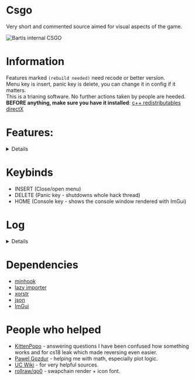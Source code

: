 # Csgo
Very short and commented source aimed for visual aspects of the game.

![Bartis internal CSGO](https://user-images.githubusercontent.com/69613796/179428634-adf44410-4002-4e5d-9ac5-b794dcb1c35f.png)

# Information
Features marked ``(rebuild needed)`` need recode or better version.
<br />
Menu key is insert, panic key is delete, you can change it in config if it matters.
<br />
This is a trianing software. No further actions taken by people are heeded.
<br />
**BEFORE anything, make sure you have it installed**: [c++ redistributables](https://docs.microsoft.com/en-us/cpp/windows/latest-supported-vc-redist?view=msvc-170) [directX](https://www.microsoft.com/en-us/download/details.aspx?id=35)

# Features: 
<details>

 * Aimbot - aims at enemy using calculated angle, possible to delay in ms and select aimpoints.
 * RCS - control the recoil spray.
 * Triggerbot - delay in ms.
 * Backtrack - manipulate ticks.
 * Fake latency - manipulate sequences in ms.
 * Bunnyhop
 * Autostrafe
 * Callbacks - not really used, good example how to use them.
 * Events - listen game events, needed for some features for info.
 * Thirdperson - 3rd person on key.
 * Crosshairs - custom crosshairs, 5 types.
 * Local info - ammo, pos etc...
 * Fps plot - collect fps and represent it in graphical resizable plot.
 * Velocity plot - collect local player speed and represent it in graphical resizable plot.
 * Hitmarker - ability to draw hitmarkers 2D/3D with dmg output.
 * No scope - removes scope black overlay.
 * Bullet tracer - draw bullets directions by line beams.
 * Flashlight - just example, not used.
 * Nade prediction - predicts endpoint of your nade throw. Also can predict incomming nades by same logic.
 * Engine prediction - useful to never skip tick and get correct server time.
 * Chams - uses engine's keyvalues to render it. 5 types and ability to draw backtrack records.
 * Glow - highlight player ents.
 * Sound Esp
 * Esp - name, flags, boxes, health, armor, ammo, skeleton.
 * DLight - highlights player by dlight
 * Enemy aiming at you warn
 * 2D radar - overlay showing where enemy is, with background of the map texture.
 * Custom skybox - listed from game
 * Remove sky - removes props
 * Edit world colors - props/walls/sky
 * Movement trails - collect line frame by frame and draw from container
 * Bullet impacts - where the bullet has hit
 * Custom smoke/molotov - color/remove/timer
 * Draw dropped weapons - box/icon/name/ammo
 * Bomb overlay with info
 * Mirrorcam - show what is behind you on extra window (contains fixing setupbones occlusion problems)
 * Freecam - view any place without moving your model (dormant ents won't render)
 * Freelook - a copy of how it looks like in PUBG
 </details>

# Keybinds
 - INSERT (Close/open menu)
 - DELETE (Panic key - shutdowns whole hack thread)
 - HOME (Console key - shows the console window rendered with ImGui)

# Log
<details>

* 1.0.0 - initial commit
* 1.0.1 - small fixes in code + rainbow chams
* 1.0.2 - improved a bit performance, changed render text function to modern wstring, aimbot big drops fixed, aimbot now uses ranged loop for hitboxes
* 1.0.3 - added PlayerResource class which contain kills deaths and ping. Improved some of the features again
* 1.0.4 - fixed typo for backtrack and added in comments ticks option to backtrack, I personally don't need it, hence why it's commented
* 1.0.5 - cleaned up the source in visuals and render. Added new player visuals. Fixed padding in one SDK class, added skeleton ESP. In utils there is a new conventer function which you can very easily use to get distance to enemy in meters (unit to meters)
* 1.0.6 - small update with removing fps drops while menu is opened
* 1.0.7 - big update for performance and cleanup in code, a lot of useless defines have been removed. Changed console::log function to take only one string and log type, string can be easily used with std::format
* 1.0.8 - small update with making menu usage more easier, items are now in map and features can be passed as name for vars::names map
* 1.0.9 - big update for performance, recode, and code style. All functions are camel case. I seperated visuals to be in few files since it's better to read and move in code. Added even more visuals once again. Fixed prediction, thanks: [kaposzta99](https://github.com/Bartis1313/csgo/issues/4)
* 1.1.0 - update came with fixes: triggerbot, backtrack records and SDK. Added Dlight and "nightmode" that just forces other skybox. Few very small addons to menu and code changes.
* 1.1.1 - small update with new planned feature and handling the error in case the directory can't be created.
* 1.1.2 - 2D plot added, for fps and velocity. From now if config fails to find file to save, it throws the error.
* 1.1.3 - Added hand/weapon chams, and rewrote chams code.
* 1.1.4 - Added global shots counter, which can result in getting valid accuracy per round, and hitmarker with sound got added.
* 1.1.5 - Added visibility check, in aimbot and triggerbot. Some visuals added.
* 1.1.6 - Changed aimbot, fixed visibility, aimbot now uses only one function to run. Added no scope overlay.
* 1.1.7 - fixed code, added more visuals. Added few more things to SDK.
* 1.1.8 - added image rendering, pretty simple as it does need only one argument. Console logging is a bit simplier now. Fixed the main thread call with handling critical errors correctly.
* 1.1.9 - very small update. Added check for paint hook, implemented idea of gui.
* 1.2.0 - update to gui and few fixes in random files. (broke the git again..., lol)
* 1.2.1 - GUI update with finishing ideas of everything, recode is still needed for automatic padding for GUI objects or add ideally add flags to choose.
* 1.2.2 - Big GUI update, it now can use auto padding, changed few comments to make it easier to understand in whole code. Still it needs few fixes.
* 1.2.3 - Almost GUI is finished, few things left.
* 1.2.4 - Update on new config system using type safe checks, menu is finally ready to work with variables and multiple configs. Fixed, removed bunch of functions. Deleted singleton as it's a very bad choice to work with single class objects. Reduced many calls. Made return address more easier.
* 1.2.5 - Made surface GUI example to be working correctly. Added ImGui + freetype libraries, as it's next goal to use this GUI framework as example + solid rendering. Fixed code in few places, and removed oftently changed files from precompilation, which could lead to errors.
* 1.2.6 - Added ImGui example, added ghetto fix for sendpacket, although it's not used. It's a temp fix. Made hooking even easier to use now.
* 1.2.7 - Added ImGuiRender class which has a rich amount of functions, arguments are almost everywhere same as in surface rendering. GUI made with surface has been deleted aswell as x88 menu, if you need to know how was it done, search old repo commits. Cleaned up whole sdk and code in few places.
* 1.2.8 - Fixed few rendering bugs. Added basic imgui menu, if you care for styling etc... go make a pull request so people can use it as some replacement. Keep in mind - any imgui addons that are not included in the lib should be made in imguiaddons.hpp at all. Color now has a different type, due to making it easier for floating points. You will still be able to use it as 0-255 range.
* 1.2.9 - Few fixes in some places, nothing really big. I will start making commits comments a bit better from now on, more detailed.
* 1.3.0 - Huge recode, cleaned up most of bloat header includes. Features are now not in namespace but class. Improved code quality almost everywhere. Fixed unloading the cheat not causing any errors. Plots are totally rewritten. Fixed couple of features, although chams are temporiarly not possible. I am thinking of clean solution for them. Added console from imgui demo which will show current loggings. Still a lot of code needs rewrite.
* 1.3.1 - Added option "load on start", which will load selected config on the start.
* 1.3.2 - The hitmarker is now finished. Nothing more in this version.
* 1.3.3 - Fixed "Enemy is aiming at you", aimbot, and many more. And added working chams, still small fixes are needed to them.
* 1.3.4 - Fixed stupid math calcAngle basing on src - dst logic, made it same as calcAngleRelative with how delta is achieved. Few rendering improvements such as rendering font. Use cached bones for calculating the pos. Added posibility to render icons from the game. Added lines to radar.
* 1.3.5 - Fixes in visuals and addons. Addons as nade timers, editing molotov color, flags done with distance scaling.
* 1.3.6 - Fixes new update crash and config based crashes. Added many effects and edited code in many places. Everything is detailed in the commit.
* 1.3.7 - Fake latency, and I hope last backtrack. Make sure prediction is updated when deltatick is any value, just like game does. Added bomb overlay, not perfect for resizing because the size is always the same.
* 1.3.8 - Key detection made properly. Using 2 classes to detect it, as first using messages coming from wndproc is running 24/7 and other only listens to given key from config. Why making own detection? ImGui has it, but then you will have to deal with flickering cursor problems if want to run it 24/7.
* 1.3.9 - Reback x88 menu, this time with better types detection and code. It also has ability to change config variables by operating on arrow keys.
* 1.4.0 - After some break, added the grenade warning, lacks of visuals and custom choices of colors etc... No more errors with std::format, small config issue fixed.
* 1.4.1 - Nade prediction should output given dmg by nade, or inform if inferno is in range. Fonts contain pixel size at the end now. Input system will now only work when: we are not in key hotkey, when vgui console is off, when chat window is off.
* 1.4.2 - Rainbow colors can be an option from picker, remade color picker + logic in config for color.
* 1.4.3 - Finish nade prediction at all, warning for tracers will be scaled with distance to the nade.
* 1.4.4 - Sound esp is done. Credits to the guy who had the idea with this. Scaling included for sound circles.
* 1.4.5 - Changes in code, mainly to render low levels things such as images by resources. Few slight changes into imgui: add ability to load up image by memory, ability to draw multicolors with poly. Discord rpc with updated information from client.
* 1.4.6 - Texture rendered in the radar, I run on some weird problems there and unfortunately because of the dds file format it's impossible to use Resource class. Cleaned the project settings. Instead of ignoring the error of unsafe function, getting time is threadsafe now. Game color edits are now run per each instead of applying whole list.
* 1.4.7 - Easy cfg load on start option, setting load cfg won't save current variables but only name to load.
* 1.4.8 - Added mirrorcam (rendering by ImGui), freecam, freelook, fixed SEH catching allocation for symbols. Console logging is now locked, it's better to run them in mutex.
* 1.4.9 - Flashlight fixed and added it as a feature. Recoded rendering to take ImVec2 instead of vector2D when using imgui. Fixed/recoded drawing 3d boxes completely. Init localplayer once (and this method probably fixes crashes). Gather prediction move data from stack. Pass std::span as normal copy, not cref.
* 1.5.0 - World screen effects added: fog, tone control, draw screen effects.
* 1.5.1 - Add weather effect.
* 1.5.2 - Added 1:1 motion blur from source leak. Controlling thirdperson should be quite better as now it traces the distance to any objects, just like game originally does. Added extra options to it as suggested in: [#41](https://github.com/Bartis1313/csgo/issues/41). Added comments for sigs, I can't shortly explain how to use RTTI info in 3 lines, so this is just very basic string ref info.
* 1.5.3 - HUGE recode, cleanup in way that features are inited and run. Also general cleanup/fixes in features. Now every change will be much easier to make, without calling some run() method manually, it all gets called by static object vec, code itself explains it very well. Each class has one task to do, or very limited to more.
* 1.5.4 - Simplified constructors in base classes. If possible they should be constexpr.
* 1.5.5 - Config update for weapons selection in aimbot. Fixed crash with weather on new map. Cleaned up menu a bit.
* 1.5.6 - Few checks added to aimbot, triggerbot, backtrack and player visuals.
* 1.5.7 - Visual update for fading, players and dropped weapons. Cleanup in Resource class.
* 1.5.8 - Cache for ents done, when drawing something ent based in present hook you should stick to normal classic loop, as commented in radar file.
* 1.5.9 - Memory cleanup, static offsets were always a problem due to short lag while gathering the offset. Now it run once at the start + adding it should be very easy. Handled exports, mostly needed for sig scan and CreateInterface.
* 1.6.0 - Include paths.
* 1.6.1 - Include paths v2.
* 1.6.2 - Source cleanup, generic vector & matrix.
* 1.6.3 - Once again better generic vector. Config is now stored in nice-looking json + accessing values is not painful. Cleanup is still needed. Better smoothing included in aimbot, still needs some extensions.  
</details>

# Dependencies
* [minhook](https://github.com/TsudaKageyu/minhook)
* [lazy importer](https://github.com/JustasMasiulis/lazy_importer)
* [xorstr](https://github.com/JustasMasiulis/xorstr)
* [json](https://github.com/nlohmann/json)
* [ImGui](https://github.com/ocornut/imgui)

# People who helped
* [KittenPopo](https://github.com/KittenPopo) - answering questions I have been confused how something works and for cs18 leak which made reversing even easier.
* [Pawel Gozdur](https://github.com/carlos-konewka) - helping me with math, especially plot logic.
* [UC Wiki](https://www.unknowncheats.me/wiki/UnKnoWnCheaTs_Game_Hacking_Wiki) - for very helpful sources.
* [rollraw/qo0](https://github.com/rollraw) - swapchain render + icon font.
